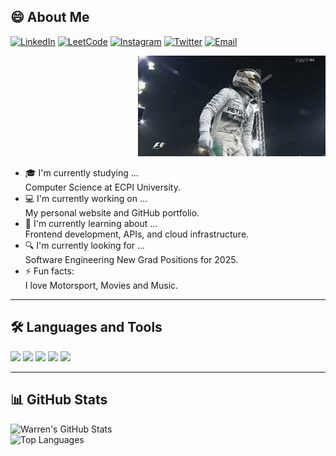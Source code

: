 ## 😄 About Me

[![LinkedIn](https://img.shields.io/badge/-LinkedIn-blue?style=flat-square&logo=linkedin&logoColor=white)](https://www.linkedin.com/in/warren-troublefield-jr-51b124270)
[![LeetCode](https://img.shields.io/badge/-LeetCode-FFA116?style=flat-square&logo=leetcode&logoColor=white)](https://leetcode.com/u/WarrenTroublefield/)
[![Instagram](https://img.shields.io/badge/-Instagram-E4405F?style=flat-square&logo=instagram&logoColor=white)](https://instagram.com/warrengotkicks)
[![Twitter](https://img.shields.io/badge/-Twitter-1DA1F2?style=flat-square&logo=twitter&logoColor=white)](https://twitter.com/ShoeR6S)
[![Email](https://img.shields.io/badge/-Email-D14836?style=flat-square&logo=gmail&logoColor=white)](mailto:swegmoneylife@gmail.com)

<div align="right">
  <img src="https://raw.githubusercontent.com/WarrenTroublefield/WarrenTroublefield/main/imO3tiu-ezgif.com-video-to-gif-converter.gif" width="300"/>
</div>

- 🎓 I'm currently studying ...  
  Computer Science at ECPI University.
- 💻 I'm currently working on ...  
  My personal website and GitHub portfolio.
- 🌱 I'm currently learning about ...  
  Frontend development, APIs, and cloud infrastructure.
- 🔍 I'm currently looking for ...  
  Software Engineering New Grad Positions for 2025.
- ⚡ Fun facts:  
  I love Motorsport, Movies and Music.

---

## 🛠️ Languages and Tools

<p>
  <img src="https://img.shields.io/badge/Python-3670A0?style=for-the-badge&logo=python&logoColor=white"/>
  <img src="https://img.shields.io/badge/JavaScript-F7DF1E?style=for-the-badge&logo=javascript&logoColor=black"/>
  <img src="https://img.shields.io/badge/HTML5-E34F26?style=for-the-badge&logo=html5&logoColor=white"/>
  <img src="https://img.shields.io/badge/CSS3-1572B6?style=for-the-badge&logo=css3&logoColor=white"/>
  <img src="https://img.shields.io/badge/MySQL-00758F?style=for-the-badge&logo=mysql&logoColor=white"/>
</p>

---

## 📊 GitHub Stats

![Warren's GitHub Stats](https://github-readme-stats.vercel.app/api?username=WarrenTroublefield&show_icons=true&theme=radical)  
![Top Languages](https://github-readme-stats.vercel.app/api/top-langs/?username=WarrenTroublefield&layout=compact&theme=radical)
